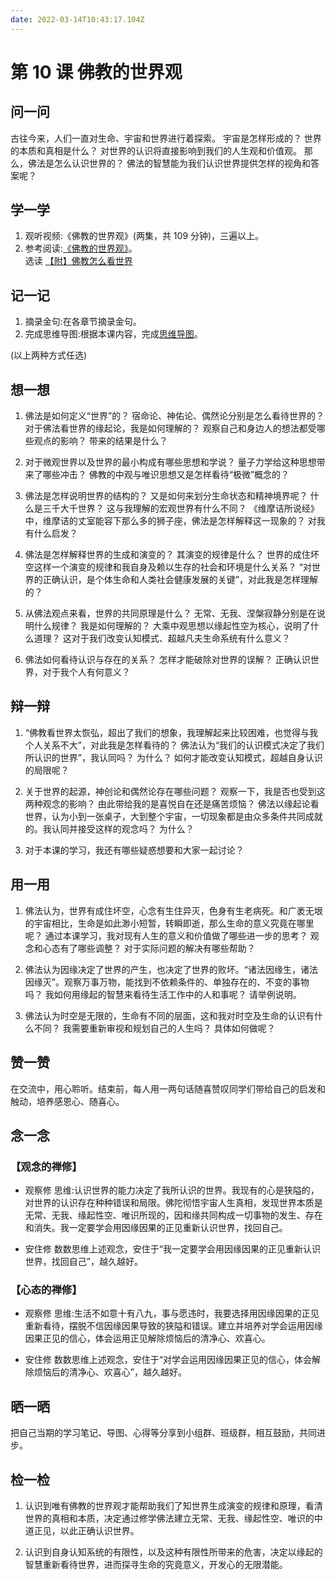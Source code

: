 ```yaml
---
date: 2022-03-14T10:43:17.104Z
---
```


# 第 10 课 佛教的世界观

## 问一问

古往今来，人们一直对生命、宇宙和世界进行着探索。
宇宙是怎样形成的？
世界的本质和真相是什么？
对世界的认识将直接影响到我们的人生观和价值观。
那么，佛法是怎么认识世界的？
佛法的智慧能为我们认识世界提供怎样的视角和答案呢？

## 学一学

1. 观听视频:《佛教的世界观》(两集，共 109 分钟)，三遍以上。
2. 参考阅读:[《佛教的世界观》](text)。<br/>
   选读 [【附】佛教怎么看世界](attachment-1)

## 记一记

1. 摘录金句:在各章节摘录金句。
2. 完成思维导图:根据本课内容，完成[思维导图](map)。

(以上两种方式任选)

## 想一想

1. 佛法是如何定义“世界”的？
   宿命论、神佑论、偶然论分别是怎么看待世界的？
   对于佛法看世界的缘起论，我是如何理解的？
   观察自己和身边人的想法都受哪些观点的影响？
   带来的结果是什么？

2. 对于微观世界以及世界的最小构成有哪些思想和学说？
   量子力学给这种思想带来了哪些冲击？
   佛教的中观与唯识思想又是怎样看待“极微”概念的？

3. 佛法是怎样说明世界的结构的？
   又是如何来划分生命状态和精神境界呢？
   什么是三千大千世界？
   这与我理解的宏观世界有什么不同？
   《维摩诘所说经》中，维摩诘的丈室能容下那么多的狮子座，佛法是怎样解释这一现象的？
   对我有什么启发？

4. 佛法是怎样解释世界的生成和演变的？
   其演变的规律是什么？
   世界的成住坏空这样一个演变的规律和我自身及赖以生存的社会和环境是什么关系？
   “对世界的正确认识，是个体生命和人类社会健康发展的关键”，对此我是怎样理解的？

5. 从佛法观点来看，世界的共同原理是什么？
   无常、无我、涅槃寂静分别是在说明什么规律？
   我是如何理解的？
   大乘中观思想以缘起性空为核心，说明了什么道理？
   这对于我们改变认知模式、超越凡夫生命系统有什么意义？

6. 佛法如何看待认识与存在的关系？
   怎样才能破除对世界的误解？
   正确认识世界，对于我个人有何意义？

## 辩一辩

1. “佛教看世界太恢弘，超出了我们的想象，我理解起来比较困难，也觉得与我个人关系不大”，对此我是怎样看待的？
   佛法认为“我们的认识模式决定了我们所认识的世界”，我认同吗？
   为什么？
   如何才能改变认知模式，超越自身认识的局限呢？

2. 关于世界的起源，神创论和偶然论存在哪些问题？
   观察一下，我是否也受到这两种观念的影响？
   由此带给我的是喜悦自在还是痛苦烦恼？
   佛法以缘起论看世界，认为小到一张桌子，大到整个宇宙，一切现象都是由众多条件共同成就的。我认同并接受这样的观念吗？
   为什么？

3. 对于本课的学习，我还有哪些疑惑想要和大家一起讨论？

## 用一用

1. 佛法认为，世界有成住坏空，心念有生住异灭，色身有生老病死。和广袤无垠的宇宙相比，生命是如此渺小短暂，转瞬即逝，那么生命的意义究竟在哪里呢？
   通过本课学习，我对现有人生的意义和价值做了哪些进一步的思考？
   观念和心态有了哪些调整？
   对于实际问题的解决有哪些帮助？

2. 佛法认为因缘决定了世界的产生，也决定了世界的败坏。“诸法因缘生，诸法因缘灭”。观察万事万物，能找到不依赖条件的、单独存在的、不变的事物吗？
   我如何用缘起的智慧来看待生活工作中的人和事呢？
   请举例说明。

3. 佛法认为时空是无限的，生命有不同的层面，这和我对时空及生命的认识有什么不同？
   我需要重新审视和规划自己的人生吗？
   具体如何做呢？

## 赞一赞

在交流中，用心聆听。结束前，每人用一两句话随喜赞叹同学们带给自己的启发和触动，培养感恩心、随喜心。

## 念一念

### 【观念的禅修】

- 观察修
  思维:认识世界的能力决定了我所认识的世界。我现有的心是狭隘的，对世界的认识存在种种错误和局限。佛陀彻悟宇宙人生真相，发现世界本质是无常、无我、缘起性空、唯识所现的，因和缘共同构成一切事物的发生、存在和消失。我一定要学会用因缘因果的正见重新认识世界，找回自己。

- 安住修
  数数思维上述观念，安住于“我一定要学会用因缘因果的正见重新认识世界，找回自己”，越久越好。

### 【心态的禅修】

- 观察修
  思维:生活不如意十有八九，事与愿违时，我要选择用因缘因果的正见重新看待，摆脱不信因缘因果导致的狭隘和错误。建立并培养对学会运用因缘因果正见的信心，体会运用正见解除烦恼后的清净心、欢喜心。

- 安住修
  数数思维上述观念，安住于“对学会运用因缘因果正见的信心，体会解除烦恼后的清净心、欢喜心”，越久越好。

## 晒一晒

把自己当期的学习笔记、导图、心得等分享到小组群、班级群，相互鼓励，共同进步。

## 检一检

1. 认识到唯有佛教的世界观才能帮助我们了知世界生成演变的规律和原理，看清世界的真相和本质，决定通过修学佛法建立无常、无我、缘起性空、唯识的中道正见，以此正确认识世界。

2. 认识到自身认知系统的有限性，以及这种有限性所带来的危害，决定以缘起的智慧重新看待世界，进而探寻生命的究竟意义，开发心的无限潜能。
